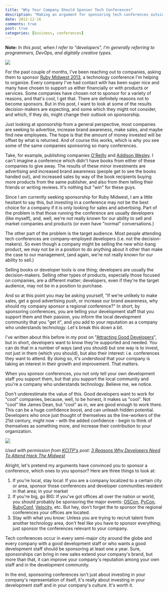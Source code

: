 ```yaml
---
title: "Why Your Company Should Sponsor Tech Conferences"
description: "Making an argument for sponsoring tech conferences outside of the usual branding, advertising, and sales"
date: 2012-12-16
comments: true
post: true
categories: [business, conferences]
---
```


**Note:** *In this post, when I refer to "developers", I'm generally referring
to programmers, DevOps, and digitally creative types.*

<img src="//samuelmullen.com/images/conference_sponsorship/ruby-midwest-logo-2013.png" class="img-right img-thumbnail">

For the past couple of months, I've been reaching out to companies, asking them
to sponsor [Ruby Midwest 2013](http://rubymidwest.com), a technology conference
I'm helping to organize. Every company I've had contact with has been super nice
and many have chosen to support us either financially or with products or
services. Some companies have chosen not to sponsor for a variety of reasons,
and that's cool, I get that. There are definitely reasons not to become
sponsors. But in this post, I want to look at some of the results
decision-makers are expecting, and some which they might not consider, and
which, if they do, might change their outlook on sponsorship.

Just looking at sponsorship from a general perspective, most companies are
seeking to advertise, increase brand awareness, make sales, and maybe find new
employees. The hope is that the amount of money invested will be offset by what
is returned. And of course this works, which is why you see some of the same
companies sponsoring so many conferences.

Take, for example, publishing companies [O'Reilly](http://oreilly.com) and
[Addison Wesley](http://addisonwesley.com). I can't imagine a conference which
didn't have books from either of these companies to give away. The results of
these minor investments are advertising and increased brand awareness (people
get to see the books handed out), and increased sales by way of the book
recipients buying more products from the same publisher, and also from them
telling their friends or writing reviews. It's nothing but "win" for these guys.

Since I am currently seeking sponsorship for Ruby Midwest, I am a little
hesitant to say this, but investing in a conference may not be the best choice
for a company if it is only looking for sales and advertising. Part of the
problem is that those running the conference are usually developers (like
myself), and, well, we're not really known for our ability to sell and market
companies and products (or even have "normal" conversations.)

The other part of the problem is the target audience. Most people attending tech
conferences are company-employed developers (i.e. not the decision-makers). So
even though a company might be selling the new whiz-bang product, we may not be
in a position to do anything about it other than make the case to our
management, (and again, we're not really known for our ability to sell.)

Selling books or developer tools is one thing; developers are usually the
decision-makers. Selling other types of products, especially those focused on
companies, are a different matter; developers, even if they're the target
audience, may not be in a position to purchase.

And so at this point you may be asking yourself, "If we're unlikely to make
sales, get a good advertising push, or increase our brand awareness, why should
my company sponsor a regional conference?" In short, by sponsoring conferences,
you are telling your development staff that you support them and their passion,
you inform the local development community that you "get it", and you add to
your reputation as a company who understands technology. Let's break this down a
bit.

I've written about this before in my post on "[Attracting Good Developers](//samuelmullen.com/2012/02/advice-on-attracting-good-developers/)",
but in short, developers want to know they're supported and needed. You can do
that in a number of ways (and you should) but one way is to invest, not just in
them (which you should), but also their interest: i.e. conferences they want to
attend. By doing so, it's understood that your company is taking an interest in
their growth and improvement. That matters.

When you sponsor conferences, you not only tell your own development staff you
support them, but that you support the local community and you're a company who
understands technology. Believe me, we notice.

Don't underestimate the value of this. Good developers want to work for "cool"
companies, because, well, to be honest, it makes us "cool". Not "cool" like
James Dean, but "cool" as in, we are good enough to work there. This can be a
huge confidence boost, and can unleash hidden potential. Developers who once
just thought of themselves as the line-workers of the 21st century, might now -
with the added confidence - begin to think of themselves as something more, and
increase their contribution to your organization.

<img src="//samuelmullen.com/images/conference_sponsorship/hackathon.jpg" class="img-thumbnail img-left">

*Used with permission from [KCITP's](http://www.kcitp.com/) post: [3 Reasons Why Developers Need To Attend Hack The Midwest](http://www.kcitp.com/2012/05/21/kansas-city-hackathon/)*

Alright, let's pretend my arguments have convinced you to sponsor a conference,
which ones to you sponsor? Here are three things to look at:

1. If you're local, stay local: If you are a company localized to a certain city or area, sponsor those conferences and developer communities resident in that area; in your market
2. If you're big, go BIG: If you've got offices all over the nation or world, you should probably be sponsoring the major events: [OSCon](http://oscon.com), [PyCon](http://pycon.org), [RubyConf](http://rubyconf.org), [Velocity](http://velocityconf.com), etc. But hey, don't forget the to sponsor the regional conferences your offices are located.
3. Stay with what you know: Unless you are trying to recruit talent from another technology area, don't feel like you have to sponsor everything; just sponsor the conferences relevant to your company.

Tech conferences occur in every semi-major city around the globe and every
company with a good development staff or who wants a good development staff
should be sponsoring at least one a year. Sure, sponsorships can bring in new
sales extend your company's brand, but more than that, it can improve your
company's reputation among your own staff and in the development community. 

In the end, sponsoring conferences isn't just about investing in your company's
representation of itself, it's really about investing in your development staff
and in your company's culture. It's worth it.

